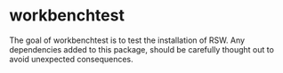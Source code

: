 # workbenchtest

The goal of workbenchtest is to test the installation of RSW.
Any dependencies added to this package, should be carefully thought out to 
avoid unexpected consequences.

